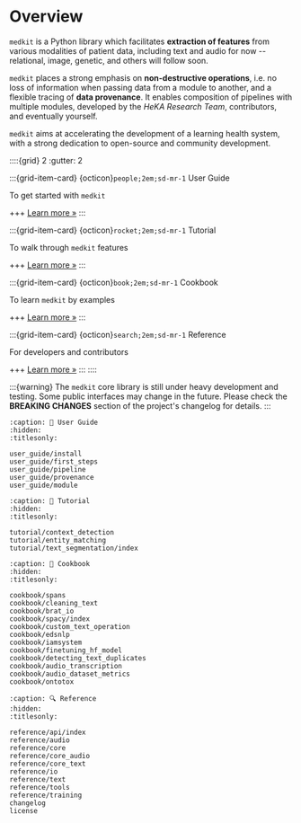 # Overview

`medkit` is a Python library which facilitates **extraction of features**
from various modalities of patient data, including text and audio for now
-- relational, image, genetic, and others will follow soon.

`medkit` places a strong emphasis on **non-destructive operations**,
i.e. no loss of information when passing data from a module to another,
and a flexible tracing of **data provenance**.
It enables composition of pipelines with multiple modules,
developed by the _HeKA Research Team_, contributors, and eventually yourself.

`medkit` aims at accelerating the development of a learning health system,
with a strong dedication to open-source and community development.

::::{grid} 2
:gutter: 2

:::{grid-item-card} {octicon}`people;2em;sd-mr-1` User Guide

To get started with `medkit`

+++
[Learn more »](user_guide/first_steps)
:::

:::{grid-item-card} {octicon}`rocket;2em;sd-mr-1` Tutorial

To walk through `medkit` features

+++
[Learn more »](tutorial/entity_matching)
:::

:::{grid-item-card} {octicon}`book;2em;sd-mr-1` Cookbook

To learn `medkit` by examples

+++
[Learn more »](cookbook/spans)
:::

:::{grid-item-card} {octicon}`search;2em;sd-mr-1` Reference

For developers and contributors

+++
[Learn more »](reference/core)
:::
::::

:::{warning}
The `medkit` core library is still under heavy development and testing.
Some public interfaces may change in the future.
Please check the **BREAKING CHANGES** section of the project's changelog for details.
:::

```{toctree}
:caption: 👥 User Guide
:hidden:
:titlesonly:

user_guide/install
user_guide/first_steps
user_guide/pipeline
user_guide/provenance
user_guide/module
```

```{toctree}
:caption: 🚀 Tutorial
:hidden:
:titlesonly:

tutorial/context_detection
tutorial/entity_matching
tutorial/text_segmentation/index
```

```{toctree}
:caption: 📖 Cookbook
:hidden:
:titlesonly:

cookbook/spans
cookbook/cleaning_text
cookbook/brat_io
cookbook/spacy/index
cookbook/custom_text_operation
cookbook/edsnlp
cookbook/iamsystem
cookbook/finetuning_hf_model
cookbook/detecting_text_duplicates
cookbook/audio_transcription
cookbook/audio_dataset_metrics
cookbook/ontotox
```

```{toctree}
:caption: 🔍 Reference
:hidden:
:titlesonly:

reference/api/index
reference/audio
reference/core
reference/core_audio
reference/core_text
reference/io
reference/text
reference/tools
reference/training
changelog
license
```
